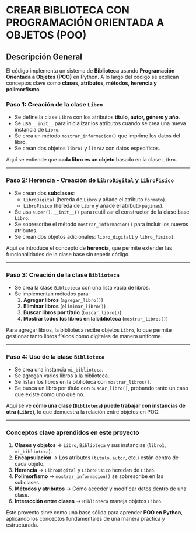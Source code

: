﻿# CREAR BIBLIOTECA CON PROGRAMACIÓN ORIENTADA A OBJETOS (POO)

## Descripción General


El código implementa un sistema de **Biblioteca** usando **Programación Orientada a Objetos (POO)** en Python. A lo largo del código se explican conceptos clave como **clases, atributos, métodos, herencia y polimorfismo**.

### **Paso 1: Creación de la clase `Libro`**

-   Se define la clase `Libro` con los atributos **título, autor, género y año**.
-   Se usa `__init__` para inicializar los atributos cuando se crea una nueva instancia de `Libro`.
-   Se crea un método `mostrar_informacion()` que imprime los datos del libro.
-   Se crean dos objetos `libro1` y `libro2` con datos específicos.

Aquí se entiende que **cada libro es un objeto** basado en la clase `Libro`.

----------

### **Paso 2: Herencia - Creación de `LibroDigital` y `LibroFisico`**

-   Se crean dos **subclases**:
    -   `LibroDigital` (hereda de `Libro` y añade el atributo `formato`).
    -   `LibroFisico` (hereda de `Libro` y añade el atributo `páginas`).
-   Se usa `super().__init__()` para reutilizar el constructor de la clase base `Libro`.
-   Se sobrescribe el método `mostrar_informacion()` para incluir los nuevos atributos.
-   Se crean dos objetos adicionales: `libro_digital1` y `libro_fisico1`.

Aquí se introduce el concepto de **herencia**, que permite extender las funcionalidades de la clase base sin repetir código.

----------

### **Paso 3: Creación de la clase `Biblioteca`**

-   Se crea la clase `Biblioteca` con una lista vacía de libros.
-   Se implementan métodos para:
    1.  **Agregar libros** (`agregar_libro()`)
    2.  **Eliminar libros** (`eliminar_libro()`)
    3.  **Buscar libros por título** (`buscar_libro()`)
    4.  **Mostrar todos los libros en la biblioteca** (`mostrar_libros()`)

Para agregar libros, la biblioteca recibe objetos `Libro`, lo que permite gestionar tanto libros físicos como digitales de manera uniforme.

----------

### **Paso 4: Uso de la clase `Biblioteca`**

-   Se crea una instancia `mi_biblioteca`.
-   Se agregan varios libros a la biblioteca.
-   Se listan los libros en la biblioteca con `mostrar_libros()`.
-   Se busca un libro por título con `buscar_libro()`, probando tanto un caso que existe como uno que no.

Aquí se ve **cómo una clase (`Biblioteca`) puede trabajar con instancias de otra (`Libro`)**, lo que demuestra la relación entre objetos en POO.

----------

### **Conceptos clave aprendidos en este proyecto**

1.  **Clases y objetos** → `Libro`, `Biblioteca` y sus instancias (`libro1`, `mi_biblioteca`).
2.  **Encapsulación** → Los atributos (`titulo`, `autor`, etc.) están dentro de cada objeto.
3.  **Herencia** → `LibroDigital` y `LibroFisico` heredan de `Libro`.
4.  **Polimorfismo** → `mostrar_informacion()` se sobrescribe en las subclases.
5.  **Métodos y atributos** → Cómo acceder y modificar datos dentro de una clase.
6.  **Interacción entre clases** → `Biblioteca` maneja objetos `Libro`.

Este proyecto sirve como una base sólida para aprender **POO en Python**, aplicando los conceptos fundamentales de una manera práctica y estructurada.
